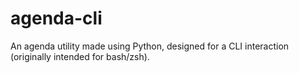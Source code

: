 # agenda-cli
 An agenda utility made using Python, designed for a CLI interaction (originally intended for bash/zsh).
